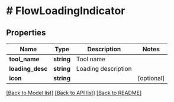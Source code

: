 # # FlowLoadingIndicator

## Properties

Name | Type | Description | Notes
------------ | ------------- | ------------- | -------------
**tool_name** | **string** | Tool name |
**loading_desc** | **string** | Loading description |
**icon** | **string** |  | [optional]

[[Back to Model list]](../../README.md#models) [[Back to API list]](../../README.md#endpoints) [[Back to README]](../../README.md)
